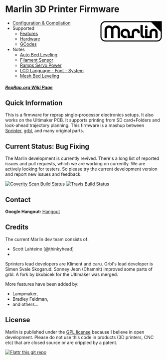 # Marlin 3D Printer Firmware
<img align="right" src="Documentation/Logo/Marlin%20Logo%20GitHub.png" />

  * [Configuration & Compilation](/Documentation/Compilation.md)
  * Supported
    * [Features](/Documentation/Features.md)
    * [Hardware](/Documentation/Hardware.md)
    * [GCodes](/Documentation/GCodes.md)
  * Notes
    * [Auto Bed Leveling](/Documentation/BedLeveling.md)
    * [Filament Sensor](/Documentation/FilamentSensor.md)
    * [Ramps Servo Power](/Documentation/RampsServoPower.md)
    * [LCD Language - Font - System](Documentation/LCDLanguageFont.md)
    * [Mesh Bed Leveling](/Documentation/MeshBedLeveling.md)

##### [RepRap.org Wiki Page](http://reprap.org/wiki/Marlin)

## Quick Information

This is a firmware for reprap single-processor electronics setups.
It also works on the Ultimaker PCB. It supports printing from SD card+Folders and look-ahead trajectory planning.
This firmware is a mashup between [Sprinter](https://github.com/kliment/Sprinter), [grbl](https://github.com/simen/grbl), and many original parts.

## Current Status: Bug Fixing

The Marlin development is currently revived. There's a long list of reported issues and pull requests, which we are working on currently.
We are actively looking for testers. So please try the current development version and report new issues and feedback.

[![Coverity Scan Build Status](https://scan.coverity.com/projects/2224/badge.svg)](https://scan.coverity.com/projects/2224)
[![Travis Build Status](https://travis-ci.org/MarlinFirmware/Marlin.svg)](https://travis-ci.org/MarlinFirmware/Marlin)

## Contact

__Google Hangout:__ <a href="https://plus.google.com/hangouts/_/g2wp5duzb2y6ahikg6tmwao3kua" target="_blank">Hangout</a>

## Credits

The current Marlin dev team consists of:

 - Scott Lahteine [@thinkyhead]
 - 

Sprinters lead developers are Kliment and caru.
Grbl's lead developer is Simen Svale Skogsrud.
Sonney Jeon (Chamnit) improved some parts of grbl.
A fork by bkubicek for the Ultimaker was merged.

More features have been added by:
  - Lampmaker,
  - Bradley Feldman,
  - and others...

## License

Marlin is published under the [GPL license](/Documentation/COPYING.md) because I believe in open development.
Please do not use this code in products (3D printers, CNC etc) that are closed source or are crippled by a patent.

[![Flattr this git repo](http://api.flattr.com/button/flattr-badge-large.png)](https://flattr.com/submit/auto?user_id=ErikZalm&url=https://github.com/MarlinFirmware/Marlin&title=Marlin&language=&tags=github&category=software)
